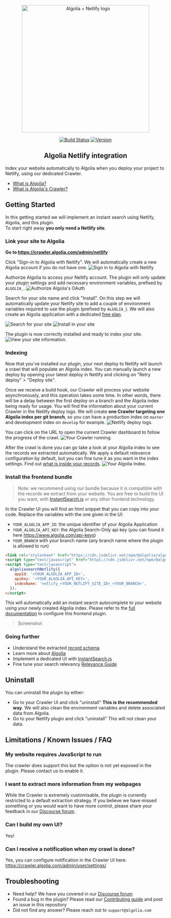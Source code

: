 <p align="center">
  <a href="https://crawler.algolia.com/admin/netlify" target="_blank" rel="noopener noreferrer">
    <img width="400" src="/logo.png" alt="Algolia + Netlify logo">
  </a>
</p>
<p align="center">
  <a href="https://circleci.com/gh/algolia/algoliasearch-netlify/tree/master"><img src="https://img.shields.io/circleci/build/gh/algolia/algoliasearch-netlify/master" alt="Build Status"></a>
  <a href="https://www.npmjs.com/package/@algolia/netlify-plugin-crawler"><img src="https://img.shields.io/npm/v/algolia/netlify-plugin-crawler" alt="Version"></a>
</p>

<h2 align="center">Algolia Netlify integration</h2>

Index your website automatically to Algolia when you deploy your project to Netlify, using our dedicated Crawler.

- [What is Algolia?](https://www.algolia.com/doc/guides/getting-started/what-is-algolia/)
- [What is Algolia's Crawler?](https://www.algolia.com/doc/tools/crawler/getting-started/overview/)

## Getting Started

In this getting started we will implement an instant search using Netlify, Algolia, and this plugin.  
To start right away **you only need a Netlify site**.

### Link your site to Algolia

**Go to <https://crawler.algolia.com/admin/netlify>**

Click "Sign-in to Algolia with Netlify".
We will automatically create a new Algolia account if you do not have one.
<img src="/docs/screenshots/signin.png?raw=true" alt="Sign in to Algolia with Netlify">

Authorize Algolia to access your Neltify account.
The plugin will only update your plugin settings and add necessary environment variables, prefixed by `ALGOLIA_`.
<img src="/docs/screenshots/authorize.png?raw=true" alt="Authorize Algolia's OAuth">

Search for your site name and click "Install".
On this step we will automatically update your Netlify site to add a couple of environment variables required to use the plugin (prefixed by `ALGOLIA_`).
We will also create an Algolia application with a dedicated [free plan](https://www.algolia.com/pricing/).

<img src="/docs/screenshots/search-site.png?raw=true" alt="Search for your site">
<img src="/docs/screenshots/accept-install.png?raw=true" alt="Install in your site">

The plugin is now correctly installed and ready to index your site.
<img src="/docs/screenshots/installed.png?raw=true" alt="View your site information.">

### Indexing

Now that you've installed our plugin, your next deploy to Netlify will launch a crawl that will populate an Algolia index.
You can manually launch a new deploy by opening your latest deploy in Netlify and clicking on "Retry deploy" > "Deploy site".

Once we receive a build hook, our Crawler will process your website asynchronously, and this operation takes some time.
In other words, there will be a delay between the first deploy on a branch and the Algolia index being ready for usage.
You will find the information about your current Crawler in the Netlify deploy logs.
We will create **one Crawler targeting one Algolia index per git branch**, so you can have a production index on `master` and development index on `develop` for example.
<img src="/docs/screenshots/deploy-logs.png?raw=true" alt="Netlify deploy logs.">

You can click on the URL to open the current Crawler dashboard to follow the progress of the crawl.
<img src="/docs/screenshots/crawler-overview.png?raw=true" alt="Your Crawler running.">

After the crawl is done you can go take a look at your Algolia index to see the records we extracted automatically.
We apply a default relevance configuration by default, but you can fine tune it as you want in the index settings.
Find out [what is inside your records](/docs/schema.md).
<img src="/docs/screenshots/algolia-index.png?raw=true" alt="Your Algolia Index.">

### Install the frontend bundle

> Note: we recommend using our bundle because it is compatible with the records we extract from your website.
> You are free to build the UI you want, with [InstantSearch.js](https://www.algolia.com/doc/guides/building-search-ui/what-is-instantsearch/js/) or any other frontend technology.

In the Crawler UI you will find an html snippet that you can copy into your code.
Replace the variables with the one given in the UI:

- `YOUR_ALGOLIA_APP_ID`: the unique identifier of your Algolia Application
- `YOUR_ALGOLIA_API_KEY`: the Algolia Search-Only api key (you can found it here <https://www.algolia.com/api-keys>)
- `YOUR_BRANCH` with your branch name (any branch name where the plugin is allowed to run)

```html
<link rel="stylesheet" href="https://cdn.jsdelivr.net/npm/@algolia/algoliasearch-netlify-frontend@0/dist/algoliasearchNetlify.css" />
<script type="text/javascript" href="https://cdn.jsdelivr.net/npm/@algolia/algoliasearch-netlify-frontend@0/dist/algoliasearchNetlify.js"></script>
<script type="text/javascript">
  algoliasearchNetlify({
    appId: '<YOUR_ALGOLIA_APP_ID>',
    apiKey: '<YOUR_ALGOLIA_API_KEY>',
    indexName: 'netlify_<YOUR_NETLIFY_SITE_ID>_<YOUR_BRANCH>',
  });
</script>
```

This will automatically add an instant search autocomplete to your website using your newly created Algolia index.
Please refer to the [full documentation](https://github.com/algolia/algoliasearch-netlify/tree/master/frontend) to configure this frontend plugin.

> Screenshot

### Going further

- Understand the extracted [record schema](/docs/schema.md)
- Learn more about [Algolia](https://www.algolia.com/doc/)
- Implement a dedicated UI with [InstantSearch.js](https://www.algolia.com/doc/guides/building-search-ui/what-is-instantsearch/js/)
- Fine tune your search relevancy [Relevance Guide](https://www.algolia.com/doc/guides/managing-results/relevance-overview/)

## Uninstall

You can uninstall the plugin by either:

- Go to your Crawler UI and click "uninstall"
  **This is the recommended way**.
  We will also clean the environment variables and delete associated data from Algolia.
- Go to your Netlify plugin and click "uninstall"
  This will not clean your data.

## Limitations / Known Issues / FAQ

### My website requires JavaScript to run

The crawler does support this but the option is not yet exposed in the plugin.
Please contact us to enable it.

### I want to extract more information from my webpages

While the Crawler is extremely customisable, the plugin is currently restricted to a default extraction strategy.
If you believe we have missed something or you would want to have more control, please share your feedback in our [Discourse forum](https://discourse.algolia.com/c/netlify/28).

### Can I build my own UI?

Yes!

### Can I receive a notification when my crawl is done?

Yes, you can configure notification in the Crawler UI here: <https://crawler.algolia.com/admin/user/settings/>

## Troubleshooting

- Need help? We have you covered in our [Discourse forum](https://discourse.algolia.com/c/netlify/28)
- Found a bug in the plugin? Please read our [Contributing guide](/CONTRIBUTING.md) and post an issue in this repository
- Did not find any answer? Please reach out to `support@algolia.com`
